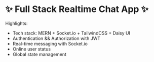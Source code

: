 # ✨ Full Stack Realtime Chat App ✨

Highlights:

-  Tech stack: MERN + Socket.io + TailwindCSS + Daisy UI
-  Authentication && Authorization with JWT
-  Real-time messaging with Socket.io
- Online user status
-  Global state management 
